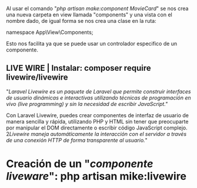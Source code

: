 Al usar el comando "*php artisan make:component MovieCard*" se nos crea una nueva carpeta en view llamada "components" y una vista con el nombre dado, de igual forma se nos crea una clase en la ruta:

namespace App\View\Components;

Esto nos facilita ya que se puede usar un controlador especifico de un componente.


## LIVE WIRE | Instalar: composer require livewire/livewire ##
"*Laravel Livewire es un paquete de Laravel que permite construir interfaces de usuario dinámicas e interactivas utilizando técnicas de programación en vivo (live programming) y sin la necesidad de escribir JavaScript."*

Con Laravel Livewire, puedes crear componentes de interfaz de usuario de manera sencilla y rápida, utilizando PHP y HTML sin tener que preocuparte por manipular el DOM directamente o escribir código JavaScript complejo. 2*Livewire maneja automáticamente la interacción con el servidor a través de una conexión HTTP de forma transparente al usuario.*"

# Creación de un "*componente liveware*": php artisan mike:livewire <name>